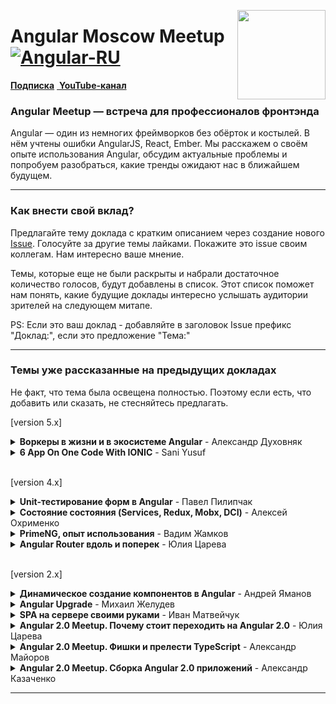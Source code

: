 [<img src="https://avatars2.githubusercontent.com/u/29404381?s=200&v=4" align="right" width="141" height="143">](https://github.com/brillout/awesome-angular-components)

# Angular Moscow Meetup [![Angular-RU](https://img.shields.io/badge/Telegram_chat:-Angular_RU-216bc1.svg?style=flat)](https://t.me/angular_ru)

[**Подписка**](https://meetup.tinkoff.ru/) [&nbsp;**YouTube-канал**](https://www.youtube.com/channel/UCpDTAtunmHBcI6CsJoUV7ww)

### Angular Meetup — встреча для профессионалов фронтэнда

Angular — один из немногих фреймворков без обёрток и костылей. В нём учтены ошибки AngularJS, React, Ember. Мы расскажем о своём опыте использования Angular, обсудим актуальные проблемы и попробуем разобраться, какие тренды ожидают нас в ближайшем будущем.

___

### Как внести свой вклад?

Предлагайте тему доклада с кратким описанием через создание нового [Issue](https://github.com/AngularMoscow/Talks/issues). Голосуйте за другие темы лайками. Покажите это issue своим коллегам. Нам интересно ваше мнение.

Темы, которые еще не были раскрыты и набрали достаточное количество голосов, будут добавлены в список. Этот список поможет нам понять, какие будущие доклады интересно услышать аудитории зрителей на следующем митапе.

PS: Если это ваш доклад - добавляйте в заголовок Issue префикс "Доклад:", если это предложение "Тема:"
___

### Темы уже рассказанные на предыдущих докладах

Не факт, что тема была освещена полностью. Поэтому если есть, что добавить или сказать, не стесняйтесь предлагать.

[version 5.x]
<details>
  <summary><b>Воркеры в жизни и в экосистеме Angular</b> - Александр Духовняк</summary>
  <a href="https://www.youtube.com/watch?v=5ay6iD8e3Uk">
    <br><img src="https://img.youtube.com/vi/5ay6iD8e3Uk/0.jpg" align="center" height="300px"/><br>
    Перейти к видео<br>
  </a>
</details>

<details>
  <summary><b>6 App On One Code With IONIC</b> - Sani Yusuf</summary>
  <a href="https://www.youtube.com/watch?v=bTBg5BIA0RU">
    <br><img src="https://img.youtube.com/vi/bTBg5BIA0RU/0.jpg" align="center" height="300px"/><br>
    Перейти к видео<br>
  </a>
</details><br>

[version 4.x]
<details>
  <summary><b>Unit-тестирование форм в Angular</b> - Павел Пилипчак</summary>
  <a href="https://www.youtube.com/watch?v=Tpb3DRsjQFI">
    <br><img src="https://img.youtube.com/vi/Tpb3DRsjQFI/0.jpg" align="center" height="300px"/><br>
    Перейти к видео<br>
  </a>
</details>



<details>
  <summary><b>Cостояние состояния (Services, Redux, Mobx, DCI)</b> - Алексей Охрименко</summary>
  <a href="https://www.youtube.com/watch?v=8VesYob7OJg">
    <br><img src="https://img.youtube.com/vi/8VesYob7OJg/0.jpg" align="center" height="300px"/><br>
    Перейти к видео<br>
  </a>
</details>
  
<details>
  <summary><b>PrimeNG, опыт использования</b> - Вадим Жамков</summary>
  <a href="https://www.youtube.com/watch?v=jNsr_CaTavY">
    <br><img src="https://img.youtube.com/vi/jNsr_CaTavY/0.jpg" align="center" height="300px"/><br>
    Перейти к видео<br>
  </a>
</details>

<details>
  <summary><b>Angular Router вдоль и поперек</b> - Юлия Царева</summary>
  <a href="https://www.youtube.com/watch?v=ovsBd6Y5DN0">
    <br><img src="https://img.youtube.com/vi/ovsBd6Y5DN0/0.jpg" align="center" height="300px"/><br>
    Перейти к видео<br>
  </a>
</details><br>

[version 2.x]
<details>
  <summary><b>Динамическое создание компонентов в Angular</b> - Андрей Яманов </summary>
  <a href="https://www.youtube.com/watch?v=blSENg8Gssw">
    <br><img src="https://img.youtube.com/vi/blSENg8Gssw/0.jpg" align="center" height="300px"/><br>
    Перейти к видео<br>
  </a>
</details>
  
<details>
  <summary><b>Angular Upgrade</b> - Михаил Желудев</summary>
  <a href="https://www.youtube.com/watch?v=fUxAR2LNo-w">
    <br><img src="https://img.youtube.com/vi/fUxAR2LNo-w/0.jpg" align="center" height="300px"/><br>
    Перейти к видео<br>
  </a>
</details>
  
<details>
  <summary><b>SPA на сервере своими руками</b> - Иван Матвейчук</summary>
  <a href="https://www.youtube.com/watch?v=YGDJOfwgu-A">
    <br><img src="https://img.youtube.com/vi/YGDJOfwgu-A/0.jpg" align="center" height="300px"/><br>
    Перейти к видео<br>
  </a>
</details>

<details>
  <summary><b>Angular 2.0 Meetup. Почему стоит переходить на Angular 2.0</b> - Юлия Царева</summary>
  <a href="https://www.youtube.com/watch?v=UySMkU4NzMM&list=PLCGxdEMJquKSf-ewO3WKTrun-KbdwU1oW&index=3">
    <br><img src="https://img.youtube.com/vi/UySMkU4NzMM/0.jpg" align="center" height="300px"/><br>
    Перейти к видео<br>
  </a>
</details>
  
<details>
  <summary><b>Angular 2.0 Meetup. Фишки и прелести TypeScript</b> - Александр Майоров</summary>
  <a href="https://www.youtube.com/watch?v=-MsKozkXfEo&list=PLCGxdEMJquKSf-ewO3WKTrun-KbdwU1oW&index=2">
    <br><img src="https://img.youtube.com/vi/-MsKozkXfEo/0.jpg" align="center" height="300px"/><br>
    Перейти к видео<br>
  </a>
</details>
  
<details>
  <summary><b>Angular 2.0 Meetup. Сборка Angular 2.0 приложений</b> - Александр Казаченко</summary>
  <a href="https://www.youtube.com/watch?v=Km8xxozqTNc&index=1&list=PLCGxdEMJquKSf-ewO3WKTrun-KbdwU1oW">
    <br><img src="https://img.youtube.com/vi/Km8xxozqTNc/0.jpg" align="center" height="300px"/><br>
    Перейти к видео<br>
  </a>
</details>  
  
___
